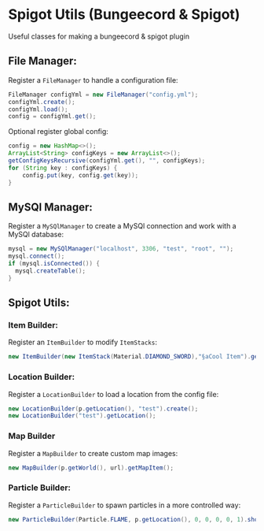 # Spigot Utils (Bungeecord & Spigot)
Useful classes for making a bungeecord & spigot plugin

## File Manager:
Register a `FileManager` to handle a configuration file:
```java
FileManager configYml = new FileManager("config.yml");
configYml.create();
configYml.load();
config = configYml.get();
```
Optional register global config:
```java
config = new HashMap<>();
ArrayList<String> configKeys = new ArrayList<>();
getConfigKeysRecursive(configYml.get(), "", configKeys);
for (String key : configKeys) {
    config.put(key, config.get(key));
}
```

## MySQl Manager:
Register a `MySQlManager` to create a MySQl connection and work with a MySQl database:
```java
mysql = new MySQlManager("localhost", 3306, "test", "root", "");
mysql.connect();
if (mysql.isConnected()) {
  mysql.createTable();
}
```

## Spigot Utils:
### Item Builder:
Register an `ItemBuilder` to modify `ItemStacks`:
```java
new ItemBuilder(new ItemStack(Material.DIAMOND_SWORD),"§aCool Item").getItem();
```

### Location Builder:
Register a `LocationBuilder` to load a location from the config file:
```java
new LocationBuilder(p.getLocation(), "test").create();
new LocationBuilder("test").getLocation();
```

### Map Builder
Register a `MapBuilder` to create custom map images:
```java
new MapBuilder(p.getWorld(), url).getMapItem();
```

### Particle Builder:
Register a `ParticleBuilder` to spawn particles in a more controlled way:
```java
new ParticleBuilder(Particle.FLAME, p.getLocation(), 0, 0, 0, 0, 1).showAll();
```
